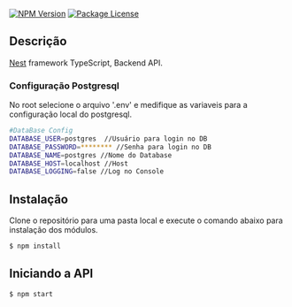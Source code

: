 <a href="https://www.npmjs.com/~nestjscore" target="_blank"><img src="https://img.shields.io/npm/v/@nestjs/core.svg" alt="NPM Version" /></a>
<a href="https://www.npmjs.com/~nestjscore" target="_blank"><img src="https://img.shields.io/npm/l/@nestjs/core.svg" alt="Package License" /></a>

## Descrição

[Nest](https://github.com/nestjs/nest) framework TypeScript, Backend API.

### Configuração Postgresql

No root selecione o arquivo '.env' e medifique as variaveis para a configuração local
do postgresql.

```bash
#DataBase Config
DATABASE_USER=postgres  //Usuário para login no DB
DATABASE_PASSWORD=******** //Senha para login no DB
DATABASE_NAME=postgres //Nome do Database
DATABASE_HOST=localhost //Host
DATABASE_LOGGING=false //Log no Console
```

## Instalação

Clone o repositório para uma pasta local e execute o comando abaixo para instalação
dos módulos.

```bash
$ npm install
```

## Iniciando a API

```bash
$ npm start
```
